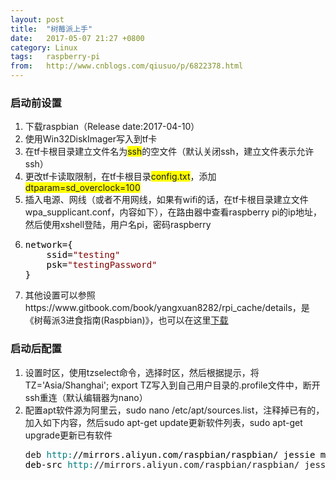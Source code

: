 ```yaml
---
layout: post
title:  "树莓派上手"
date:   2017-05-07 21:27 +0800
category: Linux
tags:   raspberry-pi
from:   http://www.cnblogs.com/qiusuo/p/6822378.html
---
```

<h3>启动前设置</h3>
<ol>
<li>下载raspbian（Release date:2017-04-10）</li>
<li>使用Win32DiskImager写入到tf卡</li>
<li>在tf卡根目录建立文件名为<span style="background-color: #ffff00;">ssh</span>的空文件（默认关闭ssh，建立文件表示允许ssh）</li>
<li>更改tf卡读取限制，在tf卡根目录<span style="background-color: #ffff00;">config.txt</span>，添加<span style="background-color: #ffff00;">dtparam=sd_overclock=100</span></li>
<li>插入电源、网线（或者不用网线，如果有wifi的话，在tf卡根目录建立文件wpa_supplicant.conf，内容如下），在路由器中查看raspberry pi的ip地址，然后使用xshell登陆，用户名pi，密码raspberry</li>
<li>
<div class="cnblogs_code">
<pre><span style="color: #000000;">network={
    ssid=</span><span style="color: #800000;">"</span><span style="color: #800000;">testing</span><span style="color: #800000;">"</span><span style="color: #000000;">
    psk=</span><span style="color: #800000;">"</span><span style="color: #800000;">testingPassword</span><span style="color: #800000;">"</span><span style="color: #000000;">
}</span></pre>
</div>
</li>
<li>其他设置可以参照https://www.gitbook.com/book/yangxuan8282/rpi_cache/details，是《树莓派3进食指南(Raspbian)》，也可以在这里<a href="http://files.cnblogs.com/files/qiusuo/%E6%A0%91%E8%8E%93%E6%B4%BE3%E8%BF%9B%E9%A3%9F%E6%8C%87%E5%8D%97%28Raspbian%29-20170507.pdf" target="_blank">下载</a></li>
</ol>
<h3>启动后配置</h3>
<ol>
<li>设置时区，使用tzselect命令，选择时区，然后根据提示，将TZ='Asia/Shanghai'; export TZ写入到自己用户目录的.profile文件中，断开ssh重连（默认编辑器为nano）</li>
<li>配置apt软件源为阿里云，sudo nano&nbsp;/etc/apt/sources.list，注释掉已有的，加入如下内容，然后sudo apt-get update更新软件列表，sudo apt-get upgrade更新已有软件
<div class="cnblogs_code">
<pre>deb <span style="color: #008080;">http:</span><span style="color: #000000;">//mirrors.aliyun.com/raspbian/raspbian/ jessie main non-free contrib
deb-src </span><span style="color: #008080;">http:</span>//mirrors.aliyun.com/raspbian/raspbian/ jessie main non-free contrib</pre>
</div>
<p>&nbsp;</p>
</li>
</ol>
